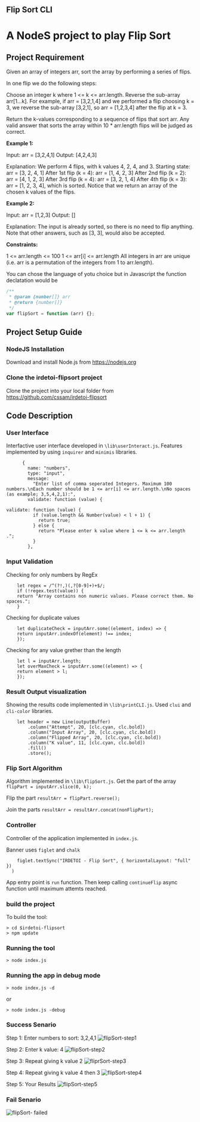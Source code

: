 ## Flip Sort CLI

# **A NodeS project to play Flip Sort**

## **Project Requirement**

Given an array of integers arr, sort the array by performing a series of flips.

In one flip we do the following steps:

Choose an integer k where 1 <= k <= arr.length.
Reverse the sub-array arr[1...k].
For example, if arr = [3,2,1,4] and we performed a flip choosing k = 3, we reverse the sub-array [3,2,1], so arr = [1,2,3,4] after the flip at k = 3.

Return the k-values corresponding to a sequence of flips that sort arr. Any valid answer that sorts the array within 10 \* arr.length flips will be judged as correct.

**Example 1:**

Input: arr = [3,2,4,1]
Output: [4,2,4,3]

Explanation:
We perform 4 flips, with k values 4, 2, 4, and 3.
Starting state: arr = [3, 2, 4, 1]
After 1st flip (k = 4): arr = [1, 4, 2, 3]
After 2nd flip (k = 2): arr = [4, 1, 2, 3]
After 3rd flip (k = 4): arr = [3, 2, 1, 4]
After 4th flip (k = 3): arr = [1, 2, 3, 4], which is sorted.
Notice that we return an array of the chosen k values of the flips.

**Example 2:**

Input: arr = [1,2,3]
Output: []

Explanation: The input is already sorted, so there is no need to flip anything.
Note that other answers, such as [3, 3], would also be accepted.

**Constraints:**

1 <= arr.length <= 100
1 <= arr[i] <= arr.length
All integers in arr are unique (i.e. arr is a permutation of the integers from 1 to arr.length).

You can chose the language of yotu choice but in Javascript the function declatation would be

```javascript
/**
 * @param {number[]} arr
 * @return {number[]}
 */
var flipSort = function (arr) {};
```

## **Project Setup Guide**

### NodeJS Installation

Download and install Node.js from https://nodejs.org

### Clone the irdetoi-flipsort project

Clone the project into your local folder from https://github.com/cssam/irdetoi-flipsort

## **Code Description**

### User Interface

Interfactive user interface developed in `\lib\userInteract.js`. Features implemented by using `inquirer` and `minimis` libraries.

```const questions = [
      {
        name: "numbers",
        type: "input",
        message:
          "Enter list of comma seperated Integers. Maximum 100 numbers.\nEach number should be 1 <= arr[i] <= arr.length.\nNo spaces (as example; 3,5,4,2,1):",
        validate: function (value) {
```

```
validate: function (value) {
          if (value.length && Number(value) < l + 1) {
            return true;
          } else {
            return "Please enter k value where 1 <= k <= arr.length .";
          }
        },
```

### Input Validation

Checking for only numbers by RegEx

```
    let regex = /^(?!,)(,?[0-9]+)+$/;
    if (!regex.test(value)) {
    return "Array contains non numeric values. Please correct them. No spaces.";
    }
```

Checking for duplicate values

```
    let duplicateCheck = inputArr.some((element, index) => {
    return inputArr.indexOf(element) !== index;
    });
```

Checking for any value grether than the length

```
    let l = inputArr.length;
    let overMaxCheck = inputArr.some((element) => {
    return element > l;
    });
```

### Result Output visualization

Showing the results code implemented in `\lib\printCLI.js`. Used `clui` and `cli-color` libraries.

```
    let header = new Line(outputBuffer)
        .column("Attempt", 20, [clc.cyan, clc.bold])
        .column("Input Array", 20, [clc.cyan, clc.bold])
        .column("Flipped Array", 20, [clc.cyan, clc.bold])
        .column("K value", 11, [clc.cyan, clc.bold])
        .fill()
        .store();
```

### Flip Sort Algorithm

Algorithm implemented in `\lib\flipSort.js`.
Get the part of the array
`flipPart = inputArr.slice(0, k);`

Flip the part
`resultArr = flipPart.reverse();`

Join the parts
`resultArr = resultArr.concat(nonFlipPart);`

### Controller

Controller of the application implemented in `index.js`.

Banner uses `figlet` and `chalk`

```chalk.yellow(
    figlet.textSync("IRDETOI - Flip Sort", { horizontalLayout: "full" })
  )
```

App entry point is `run` function. Then keep calling `continueFlip` async function until maximum attemts reached.

### build the project

To build the tool:

```
> cd $irdetoi-flipsort
> npm update
```

### Running the tool

```
> node index.js
```

### Running the app in debug mode

```
> node index.js -d
```

or

```
> node index.js -debug
```

### Success Senario

Step 1: Enter numbers to sort: 3,2,4,1
![flipSort-step1](https://user-images.githubusercontent.com/6191308/140782873-d54d2f9d-2598-49f3-982f-1e79350e7daf.png)

Step 2: Enter k value: 4
![flipSort-step2](https://user-images.githubusercontent.com/6191308/140783226-61612b28-f035-4eba-9c18-f1b7ab4beb0c.png)

Step 3: Repeat giving k value 2
![fliprSort-step3](https://user-images.githubusercontent.com/6191308/140783315-690391f5-022f-4ef4-9909-b882d6b72575.png)

Step 4: Repeat giving k value 4 then 3
![flipSort-step4](https://user-images.githubusercontent.com/6191308/140783422-f51c386d-29eb-4406-9465-4964f3332eea.png)

Step 5: Your Results
![flipSort-step5](https://user-images.githubusercontent.com/6191308/140783492-66519c3e-3e2b-4fc7-aa79-e53996357ad9.png)

### Fail Senario

![flipSort- failed](https://user-images.githubusercontent.com/6191308/140784365-d6677549-dc46-485c-bf89-f4ea9f79538b.png)

```

```
